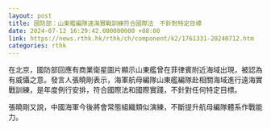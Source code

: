 ```yaml
---
layout: post
title: 國防部：山東艦編隊遠海實戰訓練符合國際法　不針對特定目標
date: 2024-07-12 16:29:42.000000000 +08:00
link: https://news.rthk.hk/rthk/ch/component/k2/1761331-20240712.htm
categories: rthk
---
```


在北京，國防部回應有商業衛星圖片顯示山東艦曾在菲律賓附近海域出現，被認為有威懾之意。發言人張曉剛表示，海軍航母編隊山東艦編隊赴相關海域進行遠海實戰訓練，是年度例行安排，符合國際法和國際實踐，不針對任何特定目標。

張曉剛又說，中國海軍今後將會常態組織類似演練，不斷提升航母編隊體系作戰能力。
